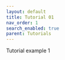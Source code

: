 ```yaml
---
layout: default
title: Tutorial 01
nav_order: 1
search_enabled: true
parent: Tutorials
---
```


Tutorial example 1
